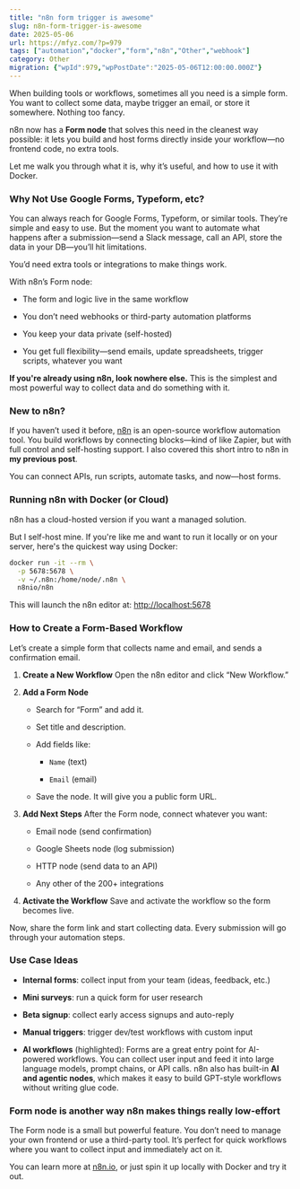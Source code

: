 ```yaml
---
title: "n8n form trigger is awesome"
slug: n8n-form-trigger-is-awesome
date: 2025-05-06
url: https://mfyz.com/?p=979
tags: ["automation","docker","form","n8n","Other","webhook"]
category: Other
migration: {"wpId":979,"wpPostDate":"2025-05-06T12:00:00.000Z"}
---
```


When building tools or workflows, sometimes all you need is a simple form. You want to collect some data, maybe trigger an email, or store it somewhere. Nothing too fancy.

n8n now has a **Form node** that solves this need in the cleanest way possible: it lets you build and host forms directly inside your workflow—no frontend code, no extra tools.

Let me walk you through what it is, why it’s useful, and how to use it with Docker.

### Why Not Use Google Forms, Typeform, etc?

You can always reach for Google Forms, Typeform, or similar tools. They’re simple and easy to use. But the moment you want to automate what happens after a submission—send a Slack message, call an API, store the data in your DB—you’ll hit limitations.

You’d need extra tools or integrations to make things work.

With n8n’s Form node:

*   The form and logic live in the same workflow

*   You don’t need webhooks or third-party automation platforms

*   You keep your data private (self-hosted)

*   You get full flexibility—send emails, update spreadsheets, trigger scripts, whatever you want

**If you're already using n8n, look nowhere else.** This is the simplest and most powerful way to collect data and do something with it.

### New to n8n?

If you haven’t used it before, [n8n](https://n8n.io/) is an open-source workflow automation tool. You build workflows by connecting blocks—kind of like Zapier, but with full control and self-hosting support. I also covered this short intro to n8n in **my previous post**.

You can connect APIs, run scripts, automate tasks, and now—host forms.

### Running n8n with Docker (or Cloud)

n8n has a cloud-hosted version if you want a managed solution.

But I self-host mine. If you're like me and want to run it locally or on your server, here's the quickest way using Docker:

```sh
docker run -it --rm \
  -p 5678:5678 \
  -v ~/.n8n:/home/node/.n8n \
  n8nio/n8n

```

This will launch the n8n editor at: [](http://localhost:5678/)[http://localhost:5678](http://localhost:5678)

### How to Create a Form-Based Workflow

Let’s create a simple form that collects name and email, and sends a confirmation email.

1.  **Create a New Workflow** Open the n8n editor and click “New Workflow.”

3.  **Add a Form Node**
    *   Search for “Form” and add it.
    
    *   Set title and description.
    
    *   Add fields like:
        *   `Name` (text)
        
        *   `Email` (email)
    
    *   Save the node. It will give you a public form URL.

5.  **Add Next Steps** After the Form node, connect whatever you want:
    *   Email node (send confirmation)
    
    *   Google Sheets node (log submission)
    
    *   HTTP node (send data to an API)
    
    *   Any other of the 200+ integrations

7.  **Activate the Workflow** Save and activate the workflow so the form becomes live.

Now, share the form link and start collecting data. Every submission will go through your automation steps.

### Use Case Ideas

*   **Internal forms**: collect input from your team (ideas, feedback, etc.)

*   **Mini surveys**: run a quick form for user research

*   **Beta signup**: collect early access signups and auto-reply

*   **Manual triggers**: trigger dev/test workflows with custom input

*   **AI workflows** (highlighted): Forms are a great entry point for AI-powered workflows. You can collect user input and feed it into large language models, prompt chains, or API calls. n8n also has built-in **AI and agentic nodes**, which makes it easy to build GPT-style workflows without writing glue code.

### Form node is another way n8n makes things really low-effort

The Form node is a small but powerful feature. You don’t need to manage your own frontend or use a third-party tool. It’s perfect for quick workflows where you want to collect input and immediately act on it.

You can learn more at [n8n.io](https://n8n.io/), or just spin it up locally with Docker and try it out.